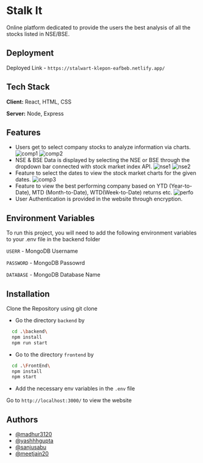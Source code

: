 # Stalk It

Online platform dedicated to provide the users the best analysis of all the stocks listed in NSE/BSE.

## Deployment

Deployed Link - `https://stalwart-klepon-eafbeb.netlify.app/`

## Tech Stack

**Client:** React, HTML, CSS

**Server:** Node, Express

## Features

- Users get to select company stocks to analyze information via charts.
![comp1](https://user-images.githubusercontent.com/76938125/230064526-d86a936b-b266-432b-88ce-8cc44f48f7fd.png)
![comp2](https://user-images.githubusercontent.com/76938125/230064531-d0ef5669-d292-4637-bd7d-5bac0f2ad997.png)
- NSE & BSE Data is displayed by selecting the NSE or BSE through the dropdown bar connected with stock market index API.
![nse1](https://user-images.githubusercontent.com/76938125/230064541-77b32d61-d5b5-45f4-904a-68a03a9247da.png)
![nse2](https://user-images.githubusercontent.com/76938125/230064547-7574c5c3-5660-4a0e-956a-b1374ca576a2.png)
- Feature to select the dates to view the stock market charts for the given dates.
![comp3](https://user-images.githubusercontent.com/76938125/230064536-f8cb5c66-6cd4-4566-b644-5c623e45ec9f.png)
- Feature to view the best performing company based on YTD (Year-to-Date), MTD (Month-to-Date), WTD(Week-to-Date) returns etc.
![perfo](https://user-images.githubusercontent.com/76938125/230064549-d6773e61-13f1-4f9f-bffb-ca55c7ca4c36.png)
- User Authentication is provided in the website through encryption.

## Environment Variables

To run this project, you will need to add the following environment variables to your .env file in the backend folder

`USERR` - MongoDB Username

`PASSWORD` - MongoDB Passowrd

`DATABASE` - MongoDB Database Name

## Installation

Clone the Repository using git clone

- Go the directory `backend` by

```bash
  cd .\backend\
  npm install
  npm run start
```

- Go to the directory `frontend` by

```bash
  cd .\FrontEnd\
  npm install
  npm start
```

- Add the necessary env variables in the `.env` file

Go to `http://localhost:3000/` to view the website

## Authors

- [@madhur3120](https://www.github.com/madhur3120)
- [@yashhhgupta](https://www.github.com/yashhhgupta)
- [@sanjusabu](https://www.github.com/sanjusabu)
- [@meetjain20](https://www.github.com/meetjain20)
